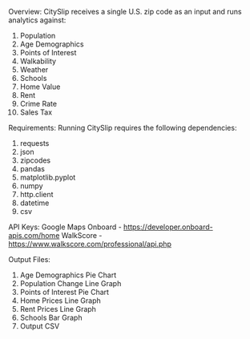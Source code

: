 Overview:
CitySlip receives a single U.S. zip code as an input and runs analytics against:
  1. Population
  2. Age Demographics
  3. Points of Interest
  4. Walkability
  5. Weather
  6. Schools
  7. Home Value
  8. Rent
  9. Crime Rate
  10. Sales Tax
  
Requirements:
Running CitySlip requires the following dependencies:
1. requests
2. json
3. zipcodes
4. pandas
5. matplotlib.pyplot
6. numpy
7. http.client
8. datetime
9. csv

API Keys:
Google Maps
Onboard - https://developer.onboard-apis.com/home
WalkScore - https://www.walkscore.com/professional/api.php 

Output Files:
1. Age Demographics Pie Chart
2. Population Change Line Graph
3. Points of Interest Pie Chart
4. Home Prices Line Graph
5. Rent Prices Line Graph
6. Schools Bar Graph
7. Output CSV
